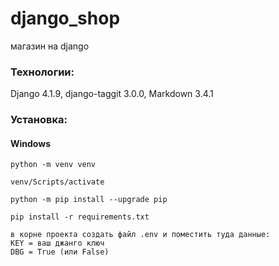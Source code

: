 # django_shop
магазин на django

### Технологии: 
Django 4.1.9, django-taggit 3.0.0, Markdown 3.4.1


### Установка: 
#### Windows
`python -m venv venv`

`venv/Scripts/activate`

`python -m pip install --upgrade pip`

`pip install -r requirements.txt`

`в корне проекта создать файл .env и поместить туда данные:`  
`KEY = ваш джанго ключ`  
`DBG = True (или False)`